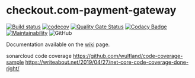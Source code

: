 # checkout.com-payment-gateway

[![Build status](https://ci.appveyor.com/api/projects/status/0c48aa6eqmtx51ny?svg=true)](https://ci.appveyor.com/project/dev-11/checkout-com-payment-gateway)
 [![codecov](https://codecov.io/gh/dev-11/checkout.com-payment-gateway/branch/master/graph/badge.svg)](https://codecov.io/gh/dev-11/checkout.com-payment-gateway) [![Quality Gate Status](https://sonarcloud.io/api/project_badges/measure?project=checkout.com-payment-gateway&metric=alert_status)](https://sonarcloud.io/dashboard?id=checkout.com-payment-gateway) [![Codacy Badge](https://api.codacy.com/project/badge/Grade/3c55011ba340411ea507d0861f5f411e)](https://www.codacy.com/manual/dev-11/checkout.com-payment-gateway?utm_source=github.com&amp;utm_medium=referral&amp;utm_content=dev-11/checkout.com-payment-gateway&amp;utm_campaign=Badge_Grade) [![Maintainability](https://api.codeclimate.com/v1/badges/ac6e1d72c31ad47232d4/maintainability)](https://codeclimate.com/github/dev-11/checkout.com-payment-gateway/maintainability) ![GitHub](https://img.shields.io/github/license/dev-11/checkout.com-payment-gateway.svg) 

Documentation available on the [wiki](https://github.com/dev-11/checkout.com-payment-gateway/wiki) page. 

sonarcloud code coverage https://github.com/wulfland/code-coverage-sample
https://writeabout.net/2019/04/27/net-core-code-coverage-done-right/


